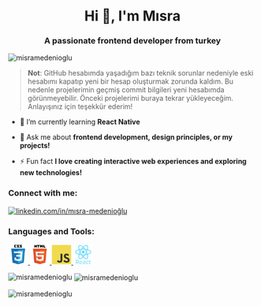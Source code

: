 <h1 align="center">Hi 👋, I'm Mısra</h1>
<h3 align="center">A passionate frontend developer from turkey</h3>

<p align="left"> <img src="https://komarev.com/ghpvc/?username=misramedenioglu&label=Profile%20views&color=0e75b6&style=flat" alt="misramedenioglu" /> </p>

> **Not**: GitHub hesabımda yaşadığım bazı teknik sorunlar nedeniyle eski hesabımı kapatıp yeni bir hesap oluşturmak zorunda kaldım. Bu nedenle projelerimin geçmiş commit bilgileri yeni hesabımda görünmeyebilir. Önceki projelerimi buraya tekrar yükleyeceğim. Anlayışınız için teşekkür ederim!



- 🌱 I’m currently learning **React Native**

- 💬 Ask me about **frontend development, design principles, or my projects!**

- ⚡ Fun fact **I love creating interactive web experiences and exploring new technologies!**

<h3 align="left">Connect with me:</h3>
<p align="left">
<a href="https://linkedin.com/in/linkedin.com/in/mısra-medenioğlu" target="blank"><img align="center" src="https://raw.githubusercontent.com/rahuldkjain/github-profile-readme-generator/master/src/images/icons/Social/linked-in-alt.svg" alt="linkedin.com/in/mısra-medenioğlu" height="30" width="40" /></a>
</p>

<h3 align="left">Languages and Tools:</h3>
<p align="left"> <a href="https://www.w3schools.com/css/" target="_blank" rel="noreferrer"> <img src="https://raw.githubusercontent.com/devicons/devicon/master/icons/css3/css3-original-wordmark.svg" alt="css3" width="40" height="40"/> </a> <a href="https://www.w3.org/html/" target="_blank" rel="noreferrer"> <img src="https://raw.githubusercontent.com/devicons/devicon/master/icons/html5/html5-original-wordmark.svg" alt="html5" width="40" height="40"/> </a> <a href="https://developer.mozilla.org/en-US/docs/Web/JavaScript" target="_blank" rel="noreferrer"> <img src="https://raw.githubusercontent.com/devicons/devicon/master/icons/javascript/javascript-original.svg" alt="javascript" width="40" height="40"/> </a> <a href="https://reactjs.org/" target="_blank" rel="noreferrer"> <img src="https://raw.githubusercontent.com/devicons/devicon/master/icons/react/react-original-wordmark.svg" alt="react" width="40" height="40"/> </a> </p>

<p><img align="left" src="https://github-readme-stats.vercel.app/api/top-langs?username=misramedenioglu&show_icons=true&locale=en&layout=compact" alt="misramedenioglu" /></p>

<p>&nbsp;<img align="center" src="https://github-readme-stats.vercel.app/api?username=misramedenioglu&show_icons=true&locale=en" alt="misramedenioglu" /></p>

<p><img align="center" src="https://github-readme-streak-stats.herokuapp.com/?user=misramedenioglu&" alt="misramedenioglu" /></p>

